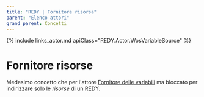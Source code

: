 ```yaml
---
title: "REDY | Fornitore risorsa"
parent: "Elenco attori"
grand_parent: Concetti
---
```



{% include links_actor.md apiClass="REDY.Actor.WosVariableSource" %}

# Fornitore risorse

Medesimo concetto che per l'attore [Fornitore delle variabili](./redy-wos-variable-source.md) ma bloccato per indirizzare solo le *risorse* di un REDY.
